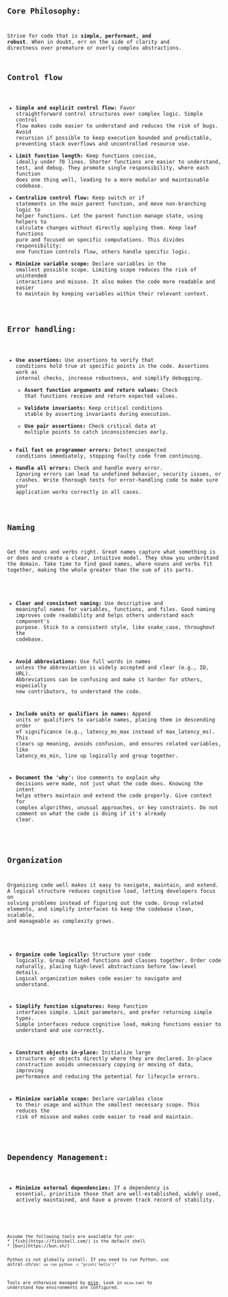 <Code Style Preferences>

## Core Philosophy:
Strive for code that is **simple, performant, and robust**. When in doubt, err on the side of clarity and directness over premature or overly complex abstractions.

## Control flow

* **Simple and explicit control flow:** Favor straightforward control structures over complex logic. Simple control flow makes code easier to understand and reduces the risk of bugs. Avoid recursion if possible to keep execution bounded and predictable, preventing stack overflows and uncontrolled resource use.
* **Limit function length:** Keep functions concise, ideally under 70 lines. Shorter functions are easier to understand, test, and debug. They promote single responsibility, where each function does one thing well, leading to a more modular and maintainable codebase.
* **Centralize control flow:** Keep switch or if statements in the main parent function, and move non-branching logic to helper functions. Let the parent function manage state, using helpers to calculate changes without directly applying them. Keep leaf functions pure and focused on specific computations. This divides responsibility: one function controls flow, others handle specific logic.
* **Minimize variable scope:** Declare variables in the smallest possible scope. Limiting scope reduces the risk of unintended interactions and misuse. It also makes the code more readable and easier to maintain by keeping variables within their relevant context.

## Error handling:

* **Use assertions:** Use assertions to verify that conditions hold true at specific points in the code. Assertions work as internal checks, increase robustness, and simplify debugging.
    * **Assert function arguments and return values:** Check that functions receive and return expected values.
    * **Validate invariants:** Keep critical conditions stable by asserting invariants during execution.
    * **Use pair assertions:** Check critical data at multiple points to catch inconsistencies early.
* **Fail fast on programmer errors:** Detect unexpected conditions immediately, stopping faulty code from continuing.
* **Handle all errors:** Check and handle every error. Ignoring errors can lead to undefined behavior, security issues, or crashes. Write thorough tests for error-handling code to make sure your application works correctly in all cases.

## Naming

Get the nouns and verbs right. Great names capture what something is or does and create a clear, intuitive model. They show you understand the domain. Take time to find good names, where nouns and verbs fit together, making the whole greater than the sum of its parts.

* **Clear and consistent naming:** Use descriptive and meaningful names for variables, functions, and files. Good naming improves code readability and helps others understand each component's purpose. Stick to a consistent style, like snake_case, throughout the codebase.

* **Avoid abbreviations:** Use full words in names unless the abbreviation is widely accepted and clear (e.g., ID, URL). Abbreviations can be confusing and make it harder for others, especially new contributors, to understand the code.

* **Include units or qualifiers in names:** Append units or qualifiers to variable names, placing them in descending order of significance (e.g., latency_ms_max instead of max_latency_ms). This clears up meaning, avoids confusion, and ensures related variables, like latency_ms_min, line up logically and group together.

* **Document the 'why':** Use comments to explain why decisions were made, not just what the code does. Knowing the intent helps others maintain and extend the code properly. Give context for complex algorithms, unusual approaches, or key constraints. Do not comment on *what* the code is doing if it's already clear.

## Organization
Organizing code well makes it easy to navigate, maintain, and extend. A logical structure reduces cognitive load, letting developers focus on solving problems instead of figuring out the code. Group related elements, and simplify interfaces to keep the codebase clean, scalable, and manageable as complexity grows.

* **Organize code logically:** Structure your code logically. Group related functions and classes together. Order code naturally, placing high-level abstractions before low-level details. Logical organization makes code easier to navigate and understand.

* **Simplify function signatures:** Keep function interfaces simple. Limit parameters, and prefer returning simple types. Simple interfaces reduce cognitive load, making functions easier to understand and use correctly.

* **Construct objects in-place:** Initialize large structures or objects directly where they are declared. In-place construction avoids unnecessary copying or moving of data, improving performance and reducing the potential for lifecycle errors.

* **Minimize variable scope:** Declare variables close to their usage and within the smallest necessary scope. This reduces the risk of misuse and makes code easier to read and maintain.

## Dependency Management:

* **Minimize external dependencies:** If a dependency is essential, prioritize those that are well-established, widely used, actively maintained, and have a proven track record of stability.
<Code Style Preferences>

<Tools>
Assume the following tools are available for use:
* [fish](https://fishshell.com/) is the default shell
* [bun](https://bun.sh/)

Python is not globally install. If you need to run Python, use astral-sh/uv:
`uv run python -c "print('hello')"`

Tools are otherwise managed by [mise](https://mise.jdx.dev/). Look in `mise.toml` to understand how environments are configured.
</Tools>
